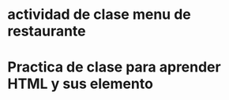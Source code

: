 # actividad de clase menu de restaurante

<h1>Practica de clase para aprender HTML y sus elemento</h1>